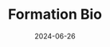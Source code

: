 ---  
layout: startup_page  
title: "Formation Bio"  
id: "formation.bio"  
permalink: "/formationbioformation.bio06262024/"  
website: "https://www.formation.bio/"  
funding_round: "Series D"  
funding_amount: "$372M"  
investors: "a16z, Sanofi, Sequoia, Thrive, Emerson Collective, Lachy Groom, SV Angel Growth, FPV Ventures"  
about: "Formation Bio is a tech-driven and AI-native pharmaceutical company accelerating drug development and clinical trials. It partners with biotechs and pharma companies to advance drug programs, leveraging AI and technology to streamline processes and reduce costs. The company aims to bring more new medicines to patients by addressing the industry's development bottlenecks."  
markets: "Pharma, Biotech, AI, Technology"  
hq: "New York, New York, United States"  
founded_year: "2016"  
linkedin: "https://www.linkedin.com/company/formationbio"  
twitter: "https://twitter.com/formationbio"  
instagram: ""  
facebook: "https://www.facebook.com/formationbio1"  
crunchbase: ""  
pitchbook: "https://pitchbook.com/profiles/company/154420-48"  

date_display: "26-Jun-2024"  
date: "2024-06-26"

# SEO Optimization  
meta_title: "Formation Bio - Series D Funding ($372M)"  
meta_description: "Formation Bio, Formation Bio is a tech-driven and AI-native pharmaceutical company accelerating drug development and clinical trials. It partners with biotechs and p..."  
meta_keywords: "Formation Bio, Pharma, Biotech, AI, Technology, Series D funding"  
canonical_url: "https://startup.projectstartups.com/formationbioformation.bio06262024/"  
---
